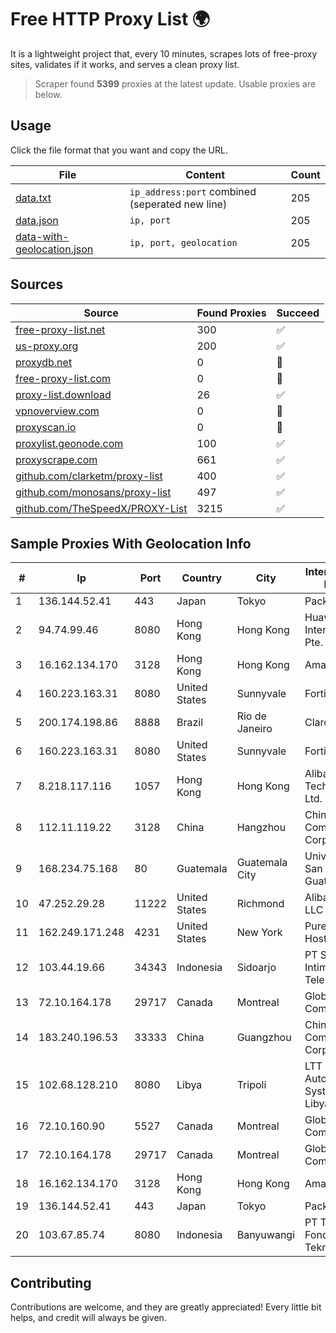 
# Free HTTP Proxy List 🌍

It is a lightweight project that, every 10 minutes, scrapes lots of free-proxy sites, validates if it works, and serves a clean proxy list.


> Scraper found **5399** proxies at the latest update. Usable proxies are below.

## Usage

Click the file format that you want and copy the URL.


|File|Content|Count|
|----|-------|-----|
|[data.txt](https://raw.githubusercontent.com/themiralay/Proxy-List-World/master/data.txt)|`ip_address:port` combined (seperated new line)|205|
|[data.json](https://raw.githubusercontent.com/themiralay/Proxy-List-World/master/data.json)|`ip, port`|205|
|[data-with-geolocation.json](https://raw.githubusercontent.com/themiralay/Proxy-List-World/master/data-with-geolocation.json)|`ip, port, geolocation`|205|

## Sources

|Source|Found Proxies|Succeed|
|------|-------------|-------|
|[free-proxy-list.net](https://free-proxy-list.net)|300|✅|
|[us-proxy.org](https://www.us-proxy.org)|200|✅|
|[proxydb.net](http://proxydb.net)|0|🚫|
|[free-proxy-list.com](https://free-proxy-list.com/?page=&port=&type%5B%5D=http&type%5B%5D=https&up_time=0&search=Search)|0|🚫|
|[proxy-list.download](https://www.proxy-list.download/HTTP)|26|✅|
|[vpnoverview.com](https://vpnoverview.com/privacy/anonymous-browsing/free-proxy-servers)|0|🚫|
|[proxyscan.io](https://www.proxyscan.io)|0|🚫|
|[proxylist.geonode.com](https://proxylist.geonode.com/api/proxy-list?limit=300&page=1&sort_by=lastChecked&sort_type=desc&protocols=http,https)|100|✅|
|[proxyscrape.com](https://api.proxyscrape.com/v2/?request=displayproxies&protocol=http&timeout=10000&country=all&ssl=all&anonymity=all)|661|✅|
|[github.com/clarketm/proxy-list](https://raw.githubusercontent.com/clarketm/proxy-list/master/proxy-list-raw.txt)|400|✅|
|[github.com/monosans/proxy-list](https://raw.githubusercontent.com/monosans/proxy-list/main/proxies/http.txt)|497|✅|
|[github.com/TheSpeedX/PROXY-List](https://raw.githubusercontent.com/TheSpeedX/PROXY-List/master/http.txt)|3215|✅|


## Sample Proxies With Geolocation Info

|#|Ip|Port|Country|City|Internet Service Provider|
|-|--|----|-------|----|-------------------------|
|1|136.144.52.41|443|Japan|Tokyo|Packet Host, Inc.|
|2|94.74.99.46|8080|Hong Kong|Hong Kong|Huawei International Pte. LTD|
|3|16.162.134.170|3128|Hong Kong|Hong Kong|Amazon.com|
|4|160.223.163.31|8080|United States|Sunnyvale|Fortinet Inc.|
|5|200.174.198.86|8888|Brazil|Rio de Janeiro|Claro S.A|
|6|160.223.163.31|8080|United States|Sunnyvale|Fortinet Inc.|
|7|8.218.117.116|1057|Hong Kong|Hong Kong|Alibaba (US) Technology Co., Ltd.|
|8|112.11.119.22|3128|China|Hangzhou|China Mobile Communications Corporation|
|9|168.234.75.168|80|Guatemala|Guatemala City|Universidad de San Carlos de Guatemala|
|10|47.252.29.28|11222|United States|Richmond|Alibaba.com LLC|
|11|162.249.171.248|4231|United States|New York|PureVoltage Hosting Inc.|
|12|103.44.19.66|34343|Indonesia|Sidoarjo|PT Sarana Intimedia Telematika|
|13|72.10.164.178|29717|Canada|Montreal|GloboTech Communications|
|14|183.240.196.53|33333|China|Guangzhou|China Mobile Communications Corporation|
|15|102.68.128.210|8080|Libya|Tripoli|LTT Autonomous System, Tripoli Libya|
|16|72.10.160.90|5527|Canada|Montreal|GloboTech Communications|
|17|72.10.164.178|29717|Canada|Montreal|GloboTech Communications|
|18|16.162.134.170|3128|Hong Kong|Hong Kong|Amazon.com|
|19|136.144.52.41|443|Japan|Tokyo|Packet Host, Inc.|
|20|103.67.85.74|8080|Indonesia|Banyuwangi|PT Tujuh Fondasi Teknologi|



## Contributing

Contributions are welcome, and they are greatly appreciated! Every
little bit helps, and credit will always be given.


